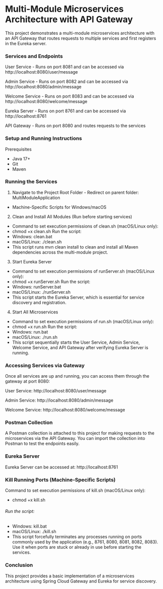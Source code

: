 # Multi-Module Microservices Architecture with API Gateway

 This project demonstrates a multi-module microservices architecture with an API Gateway that routes requests to multiple services and first registers in the Eureka server.

### Services and Endpoints

User Service - Runs on port 8081 and can be accessed via http://localhost:8080/user/message

Admin Service - Runs on port 8082 and can be accessed via http://localhost:8080/admin/message

Welcome Service - Runs on port 8083 and can be accessed via http://localhost:8080/welcome/message

Eureka Server - Runs on port 8761 and can be accessed via http://localhost:8761

API Gateway - Runs on port 8080 and routes requests to the services

### Setup and Running Instructions
Prerequisites
- Java 17+
- Git
- Maven

### Running the Services
1. Navigate to the Project Root Folder - Redirect on parent folder: MultiModuleApplication
- Machine-Specific Scripts for Windows/macOS

2. Clean and Install All Modules (Run before starting services)
- Command to set execution permissions of clean.sh (macOS/Linux only):
- chmod +x clean.sh
Run the script:
- Windows: clean.bat
- macOS/Linux: ./clean.sh
- This script runs mvn clean install to clean and install all Maven dependencies across the multi-module project.

3. Start Eureka Server
- Command to set execution permissions of runServer.sh (macOS/Linux only):
- chmod +x runServer.sh
Run the script:
- Windows: runServer.bat
- macOS/Linux: ./runServer.sh
- This script starts the Eureka Server, which is essential for service discovery and registration.

4. Start All Microservices
- Command to set execution permissions of run.sh (macOS/Linux only):
- chmod +x run.sh
Run the script:
- Windows: run.bat
- macOS/Linux: ./run.sh
- This script sequentially starts the User Service, Admin Service, Welcome Service, and API Gateway after verifying Eureka Server is running.

### Accessing Services via Gateway

Once all services are up and running, you can access them through the gateway at port 8080:

User Service: http://localhost:8080/user/message

Admin Service: http://localhost:8080/admin/message

Welcome Service: http://localhost:8080/welcome/message

### Postman Collection

A Postman collection is attached to this project for making requests to the microservices via the API Gateway. You can import the collection into Postman to test the endpoints easily.

### Eureka Server

Eureka Server can be accessed at:
http://localhost:8761

### Kill Running Ports (Machine-Specific Scripts)
Command to set execution permissions of kill.sh (macOS/Linux only):
- chmod +x kill.sh
###### Run the script:
- Windows: kill.bat
- macOS/Linux: ./kill.sh
- This script forcefully terminates any processes running on ports commonly used by the application (e.g., 8761, 8080, 8081, 8082, 8083). Use it when ports are stuck or already in use before starting the services.

### Conclusion

This project provides a basic implementation of a microservices architecture using Spring Cloud Gateway and Eureka for service discovery.
